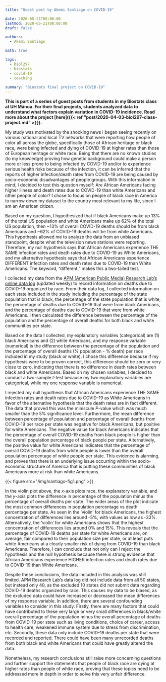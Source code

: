 ```yaml
---
title: "Guest post by Akemi Santiago on COVID-19"

date: 2020-05-21T00:00:00
lastmod: 2020-05-21T08:00:00
draft: false

authors:
  - Akemi Santiago

math: true

tags: 
  - biol297
  - biostats
  - covid-19
  - teaching
  
summary: "Biostats final project on COVID-19"
---
```


**This is part of a series of guest posts from students in my Biostats class at UH Mānoa. For their final projects, students analyzed data to understand what factors explain variation in COVID-19 incidence. Read more about the project [here]({{< ref "post/2020-04-03-biol297-class-project.md" >}}).**

My study was motivated by the shocking news I began seeing recently on various national and local TV networks that were reporting how people of color all across the globe, specifically those of African heritage or black race, were being infected and dying of COVID-19 at higher rates than those of European heritage or white race. Being that there are no known studies (to my knowledge) proving how genetic background could make a person more or less prone to being infected by COVID-19 and/or to experience serious health risks because of the infection, it can be inferred that the reports of higher infection/death rates from COVID-19 are being caused by socio-economic disadvantages of people groups. With this information in mind, I decided to test this question myself: Are African Americans facing higher illness and death rates due to COVID-19 than white Americans and other people of color? I chose to focus on people of black race in America to narrow down my dataset to the country most relevant to my life, since I am an American citizen. 

Based on my question, I hypothesized that if black Americans make up 13% of the total US population and white Americans make up 62% of the total US population, then ~13% of overall COVID-19 deaths should be from black Americans and ~62% of COVID-19 deaths will be from white Americans. This hypothesis allowed me to analyze the data from an unbiased standpoint, despite what the television news stations were reporting. Therefore, my null hypothesis says that African Americans experience THE SAME infection rates and death rates due to COVID-19 as White Americans, and my alternative hypothesis says that African Americans experience DIFFERENT infection rates and death rates due to COVID-19 than White Americans. The keyword, “different,” makes this a two-tailed test.

I collected my data from the [APM (American Public Media) Research Lab’s online data log](https://www.apmresearchlab.org/covid/deaths-by-race) (updated weekly) to record information on deaths due to COVID-19 organized by race. From their data log, I collected information on each state included in the study including the percentage of the state population that is black, the percentage of the state population that is white, the percentage of deaths due to COVID-19 that were from black Americans, and the percentage of deaths due to COVID-19 that were from white Americans. I then calculated the difference between the percentage of the population and the percentage of overall deaths for both black and white communities per state.

Based on the data I collected, my explanatory variables (categorical) are (1) black Americans and (2) white Americans, and my response variable (numerical) is the difference between the percentage of the population and the percentage of overall deaths (% population - % death) per race included in my study (black or white). I chose this difference because if my hypothesis were to be proven correct, this difference should be zero or very close to zero, indicating that there is no difference in death rates between black and white Americans. Based on my chosen variables, I decided to conduct a two-sample *t*-test because my two explanatory variables are categorical, while my one response variable is numerical. 

I rejected my null hypothesis that African Americans experience THE SAME infection rates and death rates due to COVID-19 as White Americans in favor of the alternative hypothesis that the death rates are in fact different. The data that proved this was the miniscule *P*-value which was much smaller than the 5% significance level. Furthermore, the mean difference between percentage of population and percentage of overall deaths from COVID-19 per race per state was negative for black Americans, but positive for white Americans. The negative value for black Americans indicates that the percentage of overall COVID-19 deaths from black people is higher than the overall population percentage of black people per state. Alternatively, the positive value for white Americans indicates that the percentage of overall COVID-19 deaths from white people is lower than the overall population percentage of white people per state. This evidence is alarming, and proves that there is an underlying issue occurring within the socio-economic structure of America that is putting these communities of black Americans more at risk than white Americans. 

 {{< figure src="/img/santiago-fig1.png" >}}

In the violin plot above, the *x*-axis plots race, the explanatory variable, and the *y*-axis plots the difference in percentage of the population minus the percentage of overall deaths per state. The wider areas of the plot indicate the most common differences in population percentage vs death percentage per state. As seen in the ‘violin’ for black Americans, the highest concentration of differences lies around -5%, with values as low as -33%. Alternatively, the ‘violin’ for white Americans shows that the highest concentration of differences lies around 0% and 15%. This reveals that the percentage of COVID-19 deaths per state for white Americans are, on average, fair compared to their population size per state,  or at least puts white Americans at a clearly smaller risk of dying from COVID-19 than black Americans. Therefore, I can conclude that not only can I reject the hypothesis and the null hypothesis because there is strong evidence that African Americans experience HIGHER infection rates and death rates due to COVID-19 than White Americans. 

Despite these conclusions, the data included in this analysis was still limited. APM Research Lab’s data log did not include data from all 50 states, but instead only 40, as the excluded 10 states did not submit data regarding COVID-19 deaths organized by race. This causes my data to be biased, as the excluded data could have increased or decreased the mean differences of my response variable. In addition, there are several confounding variables to consider in this study. Firstly, there are many factors that could have contributed to these very large or very small differences in black/white overall percentage of the population minus the overall percentage of deaths from COVID-19 per state such as living conditions, choice of career, access to health care, weakened immune system due to stress from discrimination, etc. Secondly, these data only include COVID-19 deaths per state that were recorded and reported. There could have been many unrecorded deaths from both black and white Americans that could have greatly altered the data. 

Nonetheless, my research conclusions still raise more concerning questions and further support the statements that people of black race are dying at higher rates than people of white race, proving that these topics need to be addressed more in depth in order to solve this very unfair difference. 



